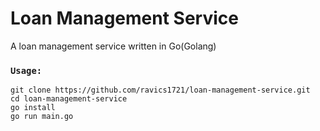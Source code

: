 # Loan Management Service
A loan management service written in Go(Golang)

### `Usage:`
    git clone https://github.com/ravics1721/loan-management-service.git
    cd loan-management-service
    go install
    go run main.go
 